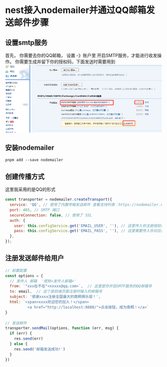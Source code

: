 # nest接入nodemailer并通过QQ邮箱发送邮件步骤

## 设置smtp服务
首先， 你需要去你的QQ邮箱， 设置 -》账户里 开启SMTP服务，才能进行收发操作。
你需要生成并留下你的授权码，下面发送时需要用到
![SMTP](./smtp.png)

## 安装nodemailer

```node
pnpm add --save nodemailer
```

## 创建传播方式

这里我采用的是QQ的形式
```js
const transporter = nodemailer.createTransport({
  service: 'QQ', // 使用了内置传输发送邮件 查看支持列表：https://nodemailer.com/smtp/well-known/
  port: 465, // SMTP 端口
  secureConnection: false, // 使用了 SSL
  auth: {
    user: this.configService.get('EMAIL_USER', ''), // 这里传入你注册授权码的用户名 比如 xxxx@qq.com
    pass: this.configService.get('EMAIL_PASS', ''), // 这里需要传入你对应的授权码
  },
});
```

## 注册发送邮件给用户

```js
// 前置配置
const options = {
  // 发件人 邮箱  '昵称<发件人邮箱>'
  from: `"xxx在不在"<xxxxx@qq.com>`,  // 这里是你开启SMTP服务的QQ邮箱号 
  to: email,  // 这个是前端页面注册时输入的邮箱号
  subject: '感谢xxxx注册全国最大的南桐俱乐部！',
  html: `<span>xxxx欢迎您的加入！</span>
          <a href="http://localhost:8080/">点击按钮，成为南桐！</a>`
}

// 发送邮件
transporter.sendMail(options, function (err, msg) {
  if (err) {
    res.send(err)
  } else {
    res.send('邮箱发送成功!')
  }
})

```
